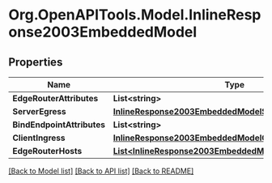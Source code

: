 
# Org.OpenAPITools.Model.InlineResponse2003EmbeddedModel

## Properties

Name | Type | Description | Notes
------------ | ------------- | ------------- | -------------
**EdgeRouterAttributes** | **List&lt;string&gt;** |  | 
**ServerEgress** | [**InlineResponse2003EmbeddedModelServerEgress**](InlineResponse2003EmbeddedModelServerEgress.md) |  | [optional] 
**BindEndpointAttributes** | **List&lt;string&gt;** |  | [optional] 
**ClientIngress** | [**InlineResponse2003EmbeddedModelClientIngress**](InlineResponse2003EmbeddedModelClientIngress.md) |  | 
**EdgeRouterHosts** | [**List&lt;InlineResponse2003EmbeddedModelEdgeRouterHosts&gt;**](InlineResponse2003EmbeddedModelEdgeRouterHosts.md) |  | [optional] 

[[Back to Model list]](../README.md#documentation-for-models)
[[Back to API list]](../README.md#documentation-for-api-endpoints)
[[Back to README]](../README.md)

